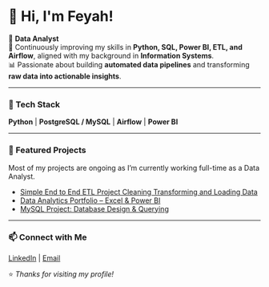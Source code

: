 # 👋 Hi, I'm Feyah!

💼 **Data Analyst**  
🚀 Continuously improving my skills in **Python, SQL, Power BI, ETL, and Airflow**, aligned with my background in **Information Systems**.  
📊 Passionate about building **automated data pipelines** and transforming **raw data into actionable insights**.

---

### 🧰 Tech Stack
**Python** | **PostgreSQL / MySQL** | **Airflow** | **Power BI**

---

### 🧩 Featured Projects
Most of my projects are ongoing as I’m currently working full-time as a Data Analyst.

- [Simple End to End ETL Project Cleaning Transforming and Loading Data](https://github.com/FeaInGithub/Simple-End-to-End-ETL-Project-Cleaning-Transforming-and-Loading-Data/tree/main)
- [Data Analytics Portfolio – Excel & Power BI](https://github.com/FeaInGithub/Power-BI-and-Advanced-Excel/tree/main)
- [MySQL Project: Database Design & Querying](https://github.com/FeaInGithub/MySQL-Project-Creating-Database-Design-and-Querying)  

---

### 📫 Connect with Me
[LinkedIn](https://www.linkedin.com/in/fea-mie-rambuyon-96025723b) | [Email](mailto:feamie.rambuyon@gmail.com)

⭐ *Thanks for visiting my profile!*
